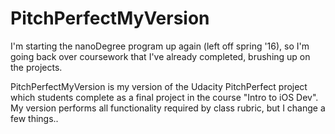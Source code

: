 # PitchPerfectMyVersion
I'm starting the nanoDegree program up again (left off spring '16), so I'm going back over coursework that I've already completed,
brushing up on the projects.

PitchPerfectMyVersion is my version of the Udacity PitchPerfect project which students complete as a final project in the course
"Intro to iOS Dev". My version performs all functionality required by class rubric, but I change a few things..
